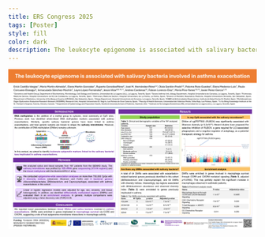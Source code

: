 ```yaml
---
title: ERS Congress 2025
tags: [Poster]
style: fill
color: dark
description: The leukocyte epigenome is associated with salivary bacteria involved in asthma exacerbation.
---
```


![Poster](/img/Poster-ERS_2025.png)
